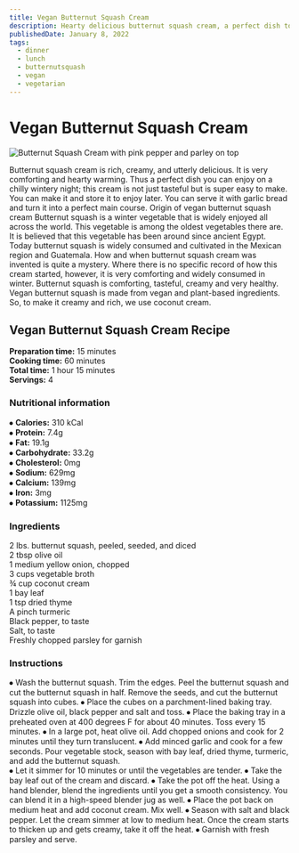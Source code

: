 ```yaml
---
title: Vegan Butternut Squash Cream
description: Hearty delicious butternut squash cream, a perfect dish to warm you up during cold weather.
publishedDate: January 8, 2022
tags:
  - dinner
  - lunch
  - butternutsquash
  - vegan
  - vegetarian
---
```


# Vegan Butternut Squash Cream

![Butternut Squash Cream with pink pepper and parley on top](/butternutsquashcream.jpg "image")

Butternut squash cream is rich, creamy, and utterly delicious. It is very comforting and hearty warming. Thus a perfect dish you can enjoy on a chilly wintery night; this cream is not just tasteful but is super easy to make. You can make it and store it to enjoy later. You can serve it with garlic bread and turn it into a perfect main course.
Origin of vegan butternut squash cream
Butternut squash is a winter vegetable that is widely enjoyed all across the world. This vegetable is among the oldest vegetables there are. It is believed that this vegetable has been around since ancient Egypt. Today butternut squash is widely consumed and cultivated in the Mexican region and Guatemala.
How and when butternut squash cream was invented is quite a mystery. Where there is no specific record of how this cream started, however, it is very comforting and widely consumed in winter. Butternut squash is comforting, tasteful, creamy and very healthy.
Vegan butternut squash is made from vegan and plant-based ingredients. So, to make it creamy and rich, we use coconut cream.

## Vegan Butternut Squash Cream Recipe

**Preparation time:** 15 minutes  
**Cooking time:** 60 minutes  
**Total time:** 1 hour 15 minutes  
**Servings:** 4

### Nutritional information

⦁ **Calories:** 310 kCal  
⦁ **Protein:** 7.4g  
⦁ **Fat:** 19.1g  
⦁ **Carbohydrate:** 33.2g  
⦁ **Cholesterol:** 0mg  
⦁ **Sodium:** 629mg  
⦁ **Calcium:** 139mg  
⦁ **Iron:** 3mg  
⦁ **Potassium:** 1125mg

### Ingredients

2 lbs. butternut squash, peeled, seeded, and diced  
2 tbsp olive oil  
1 medium yellow onion, chopped  
3 cups vegetable broth  
¾ cup coconut cream  
1 bay leaf  
1 tsp dried thyme  
A pinch turmeric  
Black pepper, to taste  
Salt, to taste  
Freshly chopped parsley for garnish

### Instructions

⦁ Wash the butternut squash. Trim the edges. Peel the butternut squash and cut the butternut squash in half. Remove the seeds, and cut the butternut squash into cubes.
⦁ Place the cubes on a parchment-lined baking tray. Drizzle olive oil, black pepper and salt and toss.
⦁ Place the baking tray in a preheated oven at 400 degrees F for about 40 minutes. Toss every 15 minutes.
⦁ In a large pot, heat olive oil. Add chopped onions and cook for 2 minutes until they turn translucent.
⦁ Add minced garlic and cook for a few seconds. Pour vegetable stock, season with bay leaf, dried thyme, turmeric, and add the butternut squash.  
⦁ Let it simmer for 10 minutes or until the vegetables are tender.
⦁ Take the bay leaf out of the cream and discard.
⦁ Take the pot off the heat. Using a hand blender, blend the ingredients until you get a smooth consistency. You can blend it in a high-speed blender jug as well.
⦁ Place the pot back on medium heat and add coconut cream. Mix well.
⦁ Season with salt and black pepper. Let the cream simmer at low to medium heat. Once the cream starts to thicken up and gets creamy, take it off the heat.
⦁ Garnish with fresh parsley and serve.
